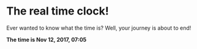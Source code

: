 # The real time clock!

Ever wanted to know what the time is? Well, your journey is about to end!

**The time is Nov 12, 2017, 07:05**